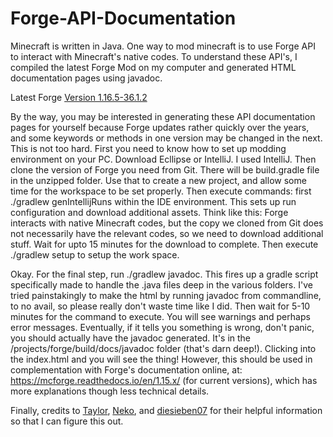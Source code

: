 # Forge-API-Documentation
Minecraft is written in Java. One way to mod minecraft is to use Forge API to interact with Minecraft's native codes. To understand these API's, I compiled the latest Forge Mod on my computer and generated HTML documentation pages using javadoc.

Latest Forge [Version 1.16.5-36.1.2](https://ziyuanzhao2000.github.io/Forge-API-Documentation/javadoc/)


By the way, you may be interested in generating these API documentation pages for yourself because Forge updates rather quickly over the years, and some keywords or methods in one version may be changed in the next. This is not too hard. First you need to know how to set up modding environment on your PC. Download Ecllipse or IntelliJ. I used IntelliJ. Then clone the version of Forge you need from Git. There will be build.gradle file in the unzipped folder. Use that to create a new project, and allow some time for the workspace to be set properly. Then execute commands: first ./gradlew genIntellijRuns within the IDE environment. This sets up run configuration and download additional assets. Think like this: Forge interacts with native Minecraft codes, but the copy we cloned from Git does not necessarily have the relevant codes, so we need to download additional stuff. Wait for upto 15 minutes for the download to complete. Then execute ./gradlew setup to setup the work space.

Okay. For the final step, run ./gradlew javadoc. This fires up a gradle script specifically made to handle the .java files deep in the various folders. I've tried painstakingly to make the html by running javadoc from commandline, to no avail, so please really don't waste time like I did. Then wait for 5-10 minutes for the command to execute. You will see warnings and perhaps error messages. Eventually, if it tells you something is wrong, don't panic, you should actually have the javadoc generated. It's in the /projects/forge/build/docs/javadoc folder (that's darn deep!). Clicking into the index.html and you will see the thing! However, this should be used in complementation with Forge's documentation online, at: https://mcforge.readthedocs.io/en/1.15.x/ (for current versions), which has more explanations though less technical details.

Finally, credits to [Taylor](https://github.com/taylorgoolsby/forge-javadocs), [Neko](https://github.com/Nekoyue/ForgeJavaDocs-NG), and [diesieben07](https://forums.minecraftforge.net/topic/99311-trouble-with-initializing-a-new-item-for-registry/?tab=comments#comment-448794) for their helpful information so that I can figure this out.
